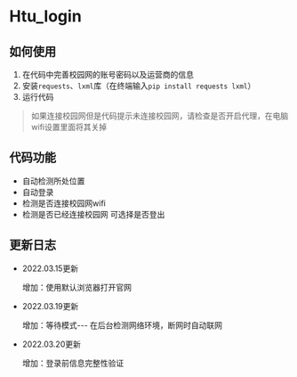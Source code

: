# Htu_login


## 如何使用
 1. 在代码中完善校园网的账号密码以及运营商的信息
 2. 安装`requests`、`lxml`库（在终端输入`pip install requests lxml`）
 3. 运行代码

> 如果连接校园网但是代码提示未连接校园网，请检查是否开启代理，在电脑wifi设置里面将其关掉

## 代码功能
- 自动检测所处位置
- 自动登录
- 检测是否连接校园网wifi
- 检测是否已经连接校园网 可选择是否登出

## 更新日志

- 2022.03.15更新

  增加：使用默认浏览器打开官网
  
- 2022.03.19更新

  增加：等待模式--- 在后台检测网络环境，断网时自动联网
  
- 2022.03.20更新

  增加：登录前信息完整性验证
